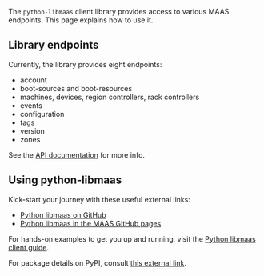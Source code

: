 The `python-libmaas` client library provides access to various MAAS endpoints. This page explains how to use it.

## Library endpoints

Currently, the library provides eight endpoints:

- account
- boot-sources and boot-resources
- machines, devices, region controllers, rack controllers
- events
- configuration
- tags
- version
- zones

See the [API documentation](https://maas.io/docs/api) for more info.

## Using python-libmaas

Kick-start your journey with these useful external links:

- [Python libmaas on GitHub](https://GitHub.com/maas/python-libmaas)
- [Python libmaas in the MAAS GitHub pages](http://maas.GitHub.io/python-libmaas/index.html)

For hands-on examples to get you up and running, visit the [Python libmaas client guide](https://maas.GitHub.io/python-libmaas/client/index.html).

For package details on PyPI, consult [this external link](https://pypi.python.org/pypi/python-libmaas).

